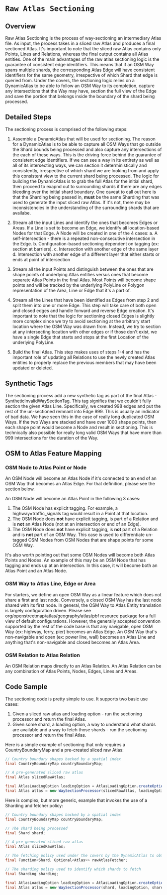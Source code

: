 # `Raw Atlas Sectioning`

## Overview

Raw Atlas Sectioning is the process of way-sectioning an intermediary Atlas file. As input, the process takes in a sliced raw Atlas and produces a final sectioned Atlas. It's important to note that the sliced raw Atlas contains only Points, Lines and Relations, whereas the final output contains all Atlas entities. One of the main advantages of the raw atlas sectioning logic is the guarantee of consistent edge identifiers. This means that if an OSM Way spans multiple shards, the corresponding Atlas Edge will have consistent identifiers for the same geometry, irrespective of which Shard that edge is queried from. Under the covers, the sectioning logic relies on a DynamicAtlas to be able to follow an OSM Way to its completion, capture any intersections that the Way may have, section the full view of the Edge and save the portion that belongs inside the boundary of the shard being processed.

## Detailed Steps

The sectioning process is comprised of the following steps:

1. Assemble a DynamicAtlas that will be used for sectioning. The reason for a DynamicAtlas is to be able to capture all OSM Ways that go outside the Shard bounds being processed and also capture any intersections of the each of these ways. This is the driving force behind the guarantee of consistent edge identifiers. If we can see a way in its entirety as well as all of its intersecting ways, we can section it deterministically and consistently, irrespective of which shard we are looking from and apply this consistent view to the current shard being processed. The logic for building the DynamicAtlas is to grab the full Atlas for the initial shard, then proceed to exapnd out to surrounding shards if there are any edges bleeding over the initial shard boundary. One caveat to call out here is that the Sharding being passed in, **must** be the same Sharding that was used to generate the input sliced raw Atlas. If it's not, there may be inconsistencies in the understanding of the surrounding shards that are availabe.

2. Stream all the input Lines and identify the ones that becomes Edges or Areas. If a Line is set to become an Edge, we identify all location-based Nodes for that Edge. A Node will be created in one of the 4 cases:
	a. A self-intersection - there is a repeated non-consecutive intersection in the Edge.
	b. Configuration-based sectioning dependent on tagging (ex: section at barriers). 
	c. Intersection with another edge of the same layer
	d. Intersection with another edge of a different layer that either starts or ends at point of intersection
	
3. Stream all the input Points and distinguish between the ones that are shape points of underlying Atlas entities versus ones that become separate Atlas Points in the final Atlas. Most Points will become shape points and will be tracked by the underlying PolyLine or Polygon representation of the Area, Line or Edge that it's a part of.

4. Stream all the Lines that have been identified as Edges from step 2 and split them into one or more Edge. This step will take care of both open and closed edges and handle forward and reverse Edge creation. It's important to note that the logic for sectioning closed Edges is slightly more complex since we try to avoid sectioning at the arbitrary start location where the OSM Way was drawn from. Instead, we try to section at any intersecting location with other edges or if those don't exist, we have a single Edge that starts and stops at the first Location of the underlying PolyLine.

5. Build the final Atlas. This step makes uses of steps 1-4 and has the important role of updating all Relations to use the newly created Atlas entities to properly replace the previous members that may have been updated or deleted. 

## Synthetic Tags

The sectioning process add a new synthetic tag as part of the final Atlas - SyntheticInvalidWaySectionTag. This tag signifies that we couldn't fully section the given Atlas Line. Specifically, we created 998 edges and put the rest of the un-sectioned remnant into Edge 999. This is usually an indicator of bad data. We have seen this in the case of really long duplicated OSM Ways. If the two Ways are stacked and have over 1000 shape points, then each shape point would become a Node and result in sectioning. This is technically also possible for really long valid OSM Ways that have more than 999 intersections for the duration of the Way.

## OSM to Atlas Feature Mapping

### OSM Node to Atlas Point or Node

An OSM Node will become an Atlas Node if it's connected to an end of an OSM Way that becomes an Atlas Edge. For that definition, please see the section below. 

An OSM Node will become an Atlas Point in the following 3 cases:
1. The OSM Node has explicit tagging. For example, a highway=traffic_signals tag would result in a Point at that location.
2. The OSM Node does **not** have explicit tagging, is part of a Relation and is **not** an Atlas Node (not at an intersection or end of an Edge).
3. The OSM Node does **not** have explicit tagging, is **not** part of a Relation and is **not** part of an OSM Way. This case is used to differentiate un-tagged OSM Nodes from OSM Nodes that are shape points for some OSM Way.

It's also worth pointing out that some OSM Nodes will become both Atlas Points and Nodes. An example of this may be an OSM Node that has tagging and ends up at an intersection. In this case, it will become both an Atlas Point and an Atlas Node.

### OSM Way to Atlas Line, Edge or Area

For starters, we define an open OSM Way as a linear feature which does not share a first and last node. Conversely, a closed OSM Way has the last node shared with its first node. In general, the OSM Way to Atlas Entity translation is largely configuration driven. Please see org/openstreetmap/atlas/geography/atlas/pbf resource package for a full view of default configurations. However, the generally accepted convention supported by the rest of the code base is that any navigable, open OSM Way (ex: highway, ferry, pier) becomes an Atlas Edge. An OSM Way that's non-navigable and open (ex: power line, wall) becomes an Atlas Line and anything that's non-navigable and closed becomes an Atlas Area.

### OSM Relation to Atlas Relation

An OSM Relation maps directly to an Atlas Relation. An Atlas Relation can be any combination of Atlas Points, Nodes, Edges, Lines and Areas.

## Code Sample

The sectioning code is pretty simple to use. It supports two basic use cases:
1. Given a sliced raw atlas and loading option - run the sectioning processor and return the final Atlas.
2. Given some shard, a loading option, a way to understand what shards are available and a way to fetch those shards - run the sectioning processor and return the final Atlas.

Here is a simple example of sectioning that only requires a CountryBoundaryMap and a pre-created sliced raw Atlas:

```java
// Country boundary shapes backed by a spatial index
final CountryBoundaryMap countryBoundaryMap;

// A pre-generated sliced raw atlas
final Atlas slicedRawAtlas;

final AtlasLoadingOption loadingOption = AtlasLoadingOption.createOptionWithAllEnabled(countryBoundaryMap);
final Atlas atlas = new WaySectionProcessor(slicedRawAtlas, loadingOption).run();
```

Here is complex, but more generic, example that invokes the use of a Sharding and fetcher policy:

```java
// Country boundary shapes backed by a spatial index
final CountryBoundaryMap countryBoundaryMap;

// The shard being processed 
final Shard shard;

// A pre-generated sliced raw atlas
final Atlas slicedRawAtlas;

// The fetching policy used under the covers by the DynamicAtlas to obtain adjacent sliced raw atlas files
final Function<Shard, Optional<Atlas>> rawAtlasFetcher;

// The sharding policy used to identify which shards to fetch
final Sharding sharding;

final AtlasLoadingOption loadingOption = AtlasLoadingOption.createOptionWithAllEnabled(countryBoundaryMap);
final Atlas atlas = new WaySectionProcessor(shard, loadingOption, sharding, rawAtlasFetcher).run();
```
